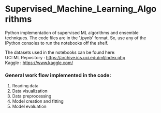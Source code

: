 # Supervised_Machine_Learning_Algorithms
Python implementation of supervised ML algorithms and ensemble techniques. The code files are in the '.ipynb' format. So, use any of the IPython consoles to run the notebooks off the shelf.

The datasets used in the notebooks can be found here:</br>
UCI ML Repository : https://archive.ics.uci.edu/ml/index.php</br>
Kaggle : https://www.kaggle.com/

### General work flow implemented in the code:
1. Reading data
2. Data visualization
3. Data preprocessing
4. Model creation and fitting
5. Model evaluation
